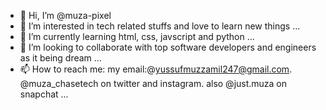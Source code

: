 - 👋 Hi, I’m @muza-pixel
- 👀 I’m interested in tech related stuffs and love to learn new things ...
- 🌱 I’m currently learning html, css, javscript and python ...
- 💞️ I’m looking to collaborate with top software developers and engineers as it being dream ...
- 📫 How to reach me: my email:@yussufmuzzamil247@gmail.com. @muza_chasetech on twitter and instagram. also @just.muza on snapchat ...

<!---
muza-pixel/muza-pixel is a ✨ special ✨ repository because its `README.md` (this file) appears on your GitHub profile.
You can click the Preview link to take a look at your changes.
--->
